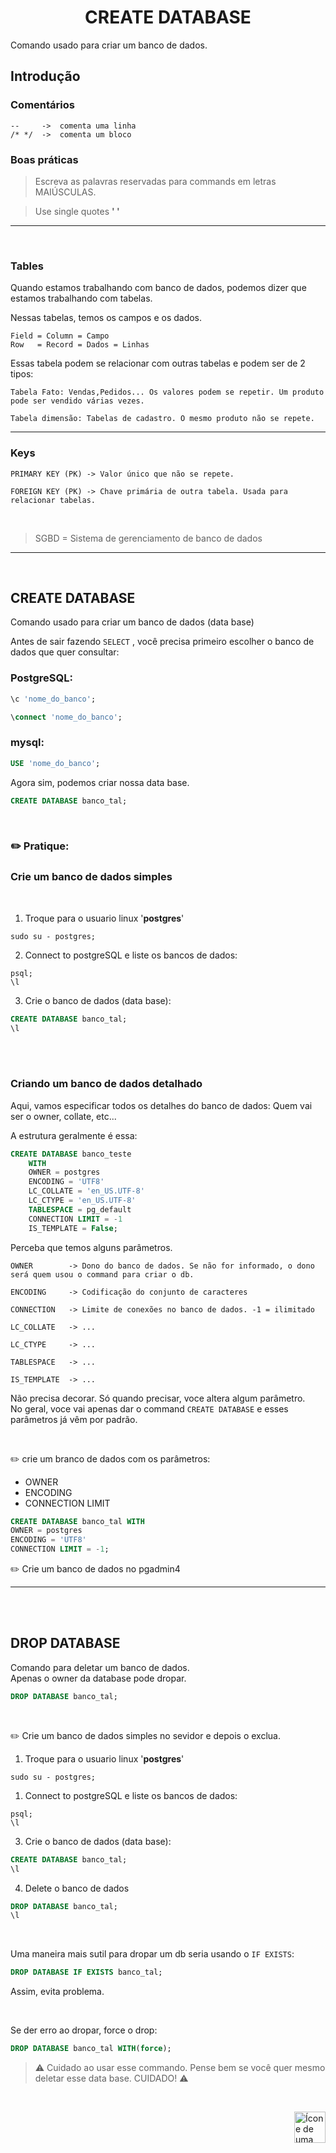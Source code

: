 <h1 align="center">CREATE DATABASE</h1>

Comando usado para criar um banco de dados.

## Introdução



### Comentários

    --     ->  comenta uma linha
    /* */  ->  comenta um bloco

### Boas práticas
> Escreva as palavras reservadas para commands em letras MAIÚSCULAS.

> Use single quotes **' '**

<hr>
<br>

### Tables
Quando estamos trabalhando com banco de dados, podemos dizer que estamos trabalhando com tabelas.

Nessas tabelas, temos os campos e os dados.

    Field = Column = Campo 
    Row   = Record = Dados = Linhas


Essas tabela podem se relacionar com outras tabelas e podem ser de 2 tipos:

    Tabela Fato: Vendas,Pedidos... Os valores podem se repetir. Um produto pode ser vendido várias vezes.
    
    Tabela dimensão: Tabelas de cadastro. O mesmo produto não se repete.
<hr>

### Keys

    PRIMARY KEY (PK) -> Valor único que não se repete.

    FOREIGN KEY (PK) -> Chave primária de outra tabela. Usada para relacionar tabelas.

<br>

> SGBD = Sistema de gerenciamento de banco de dados

<hr>
<br>


## CREATE DATABASE
Comando usado para criar um banco de dados (data base)<br>

 Antes de sair fazendo `SELECT` , você precisa primeiro escolher o banco de dados que quer consultar:

 ### PostgreSQL:

```sql
\c 'nome_do_banco';
```

```sql
\connect 'nome_do_banco';
```

### mysql:
```sql
USE 'nome_do_banco';
```

Agora sim, podemos criar nossa data base.

```sql
CREATE DATABASE banco_tal;
```
<br>

### :pencil2: Pratique: 
### Crie um banco de dados simples

 <br>

1. Troque para o usuario linux '**postgres**'
```shell
sudo su - postgres;
```

2. Connect to postgreSQL e liste os bancos de dados:

```shell
psql;
\l
```

3. Crie o banco de dados (data base):

```sql
CREATE DATABASE banco_tal;
\l
```

<br>
<br>

### Criando um banco de dados detalhado
Aqui, vamos especificar todos os detalhes do banco de dados:
Quem vai ser o owner, collate, etc... 

A estrutura geralmente é essa:

```sql
CREATE DATABASE banco_teste
    WITH
    OWNER = postgres
    ENCODING = 'UTF8'
    LC_COLLATE = 'en_US.UTF-8'
    LC_CTYPE = 'en_US.UTF-8'
    TABLESPACE = pg_default
    CONNECTION LIMIT = -1
    IS_TEMPLATE = False;
```

Perceba que temos alguns parâmetros.

    OWNER        -> Dono do banco de dados. Se não for informado, o dono será quem usou o command para criar o db.

    ENCODING     -> Codificação do conjunto de caracteres

    CONNECTION   -> Limite de conexões no banco de dados. -1 = ilimitado

    LC_COLLATE   -> ...

    LC_CTYPE     -> ...

    TABLESPACE   -> ...

    IS_TEMPLATE  -> ...


Não precisa decorar. Só quando precisar, voce altera algum parâmetro.<br>
No geral, voce vai apenas dar o command `CREATE DATABASE` e esses parâmetros já vêm por padrão.

<br>

:pencil2: crie um branco de dados com os parâmetros:
* OWNER
* ENCODING
* CONNECTION LIMIT

```sql
CREATE DATABASE banco_tal WITH
OWNER = postgres
ENCODING = 'UTF8'
CONNECTION LIMIT = -1;
```

:pencil2: Crie um banco de dados no pgadmin4



<hr>
<br>
<br>

## DROP DATABASE
Comando para deletar um banco de dados. <br>
Apenas o owner da database pode dropar.

```sql
DROP DATABASE banco_tal;
```

<br>

:pencil2: Crie um banco de dados simples no sevidor e depois o exclua.

1. Troque para o usuario linux '**postgres**'
```shell
sudo su - postgres;
```

1. Connect to postgreSQL e liste os bancos de dados:

```shell
psql;
\l
```

3. Crie o banco de dados (data base):

```sql
CREATE DATABASE banco_tal;
\l
```


4. Delete o banco de dados

```sql
DROP DATABASE banco_tal;
\l
```


<br>

Uma maneira mais sutil para dropar um db seria usando o `IF EXISTS`:
```sql
DROP DATABASE IF EXISTS banco_tal;
```
Assim, evita problema.

<br>

Se der erro ao dropar, force o drop:

```sql
DROP DATABASE banco_tal WITH(force);
```

> :warning: Cuidado ao usar esse commando. Pense bem se você quer mesmo deletar esse data base. CUIDADO! :warning:

<br>


<!-- Botão para o próximo resumo em ordem sequêncial -->
<a href="https://github.com/lGabrielDev/06.postgreSQL/blob/main/2.praticando/2.data_types.md"><img alt="Ícone de uma seta apontada para direita, representando um link para a próxima página" src="https://cdn-icons-png.flaticon.com/512/8875/8875266.png" width="50px" height="50px" align="right"></a>
